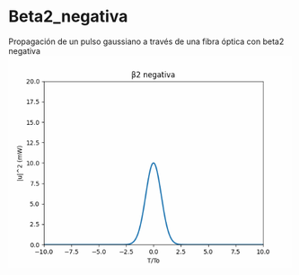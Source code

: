 # Beta2_negativa
Propagación de un pulso gaussiano a través de una fibra óptica con beta2 negativa
![](Anim_beta2negativa.gif)
